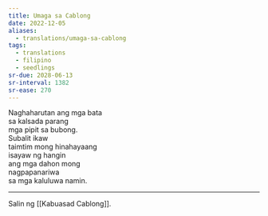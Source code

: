 ```yaml
---
title: Umaga sa Cablong
date: 2022-12-05
aliases:
  - translations/umaga-sa-cablong
tags:
  - translations
  - filipino
  - seedlings
sr-due: 2028-06-13
sr-interval: 1382
sr-ease: 270
---
```

Naghaharutan ang mga bata  
sa kalsada parang  
mga pipit sa bubong.  
Subalit ikaw  
taimtim mong hinahayaang  
isayaw ng hangin  
ang mga dahon mong  
nagpapanariwa  
sa mga kaluluwa namin.

***
Salin ng [[Kabuasad Cablong]].